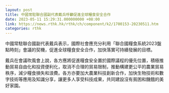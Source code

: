 ```yaml
---
layout: post
title: 中國常駐聯合國副代表戴兵呼籲促進全球糧食安全合作
date: 2023-05-11 15:29:31.000000000 +08:00
link: https://news.rthk.hk/rthk/ch/component/k2/1700153-20230511.htm
categories: rthk
---
```


中國常駐聯合國副代表戴兵表示，國際社會應充分利用「聯合國糧食系統2023盤點時刻」會議的契機，促進全球糧食安全合作，加快落實可持續發展的目標。

戴兵在會議吹風會上說，各方應將促進糧食安全置於國際議程的優先位置，積極推動貿易自由化和投資便利化，取消不合理的貿易限制，推動構建更公平的農業貿易秩序，減少糧食損失和浪費。各方亦要加大農業科技創新合作，加快生物技術和數字技術等應用及知識分享，讓更多人享受科技成果，共同建設沒有貧困和饑餓的美好家園。
